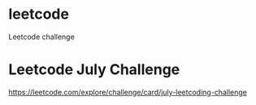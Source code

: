 # leetcode
Leetcode challenge

# Leetcode July Challenge
https://leetcode.com/explore/challenge/card/july-leetcoding-challenge
